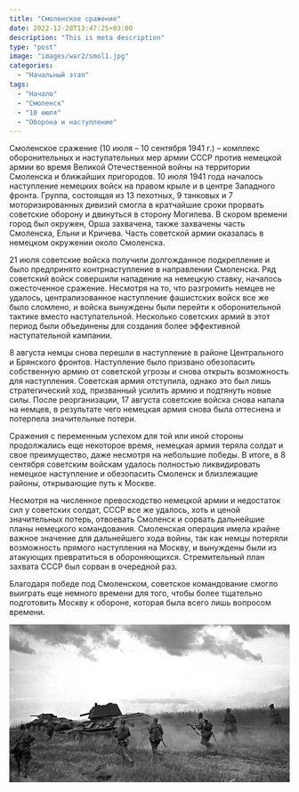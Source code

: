 ```yaml
---
title: "Смоленское сражение"
date: 2022-12-28T13:47:25+03:00
description: "This is meta description"
type: "post"
image: "images/war2/smol1.jpg"
categories:
  - "Начальный этап"
tags:
  - "Начало"
  - "Смоленск"
  - "10 июля"
  - "Оборона и наступление"
---
```


Смоленское сражение (10 июля – 10 сентября 1941 г.) – комплекс оборонительных и наступательных мер армии СССР против немецкой армии во время Великой Отечественной войны на территории Смоленска и ближайших пригородов.
10 июля 1941 года началось наступление немецких войск на правом крыле и в центре Западного фронта. Группа, состоящая из 13 пехотных, 9 танковых и 7 моторизированных дивизий смогла в кратчайшие сроки прорвать советские оборону и двинуться в сторону Могилева. В скором времени город был окружен, Орша захвачена, также захвачены часть Смоленска, Ельни и Кричева. Часть советской армии оказалась в немецком окружении около Смоленска.

21 июля советские войска получили долгожданное подкрепление и было предпринято контрнаступление в направлении Смоленска. Ряд советский войск совершили нападение на немецкую ставку, началось ожесточенное сражение. Несмотря на то, что разгромить немцев не удалось, централизованное наступление фашистских войск все же было сломлено, и войска вынуждены были перейти к оборонительной тактике вместо наступательной. Несколько советских армий в этот период были объединены для создания более эффективной наступательной кампании.

8 августа немцы снова перешли в наступление в районе Центрального и Брянского фронтов. Наступление было призвано обезопасить собственную армию от советской угрозы и снова открыть возможность для наступления. Советская армия отступила, однако это был лишь стратегический ход, призванный усилить армию и подтянуть новые силы. После реорганизации, 17 августа советские войска снова напала на немцев, в результате чего немецкая армия снова была оттеснена и потерпела значительные потери.

Сражения с переменным успехом для той или иной стороны продолжались еще некоторое время, немецкая армия теряла солдат и свое преимущество, даже несмотря на небольшие победы. В итоге, в 8 сентября советским войскам удалось полностью ликвидировать немецкое наступление и обезопасить Смоленск и близлежащие районы, открывающие путь к Москве.

Несмотря на численное превосходство немецкой армии и недостаток сил у советских солдат, СССР все же удалось, хоть и ценой значительных потерь, отвоевать Смоленск и сорвать дальнейшие планы немецкого командования. Смоленская операция имела крайне важное значение для дальнейшего хода войны, так как немцы потеряли возможность прямого наступления на Москву, и вынуждены были из атакующих превратиться в обороняющихся. Стремительный план захвата СССР был сорван в очередной раз.

Благодаря победе под Смоленском, советское командование смогло выиграть еще немного времени для того, чтобы более тщательно подготовить Москву к обороне, которая была всего лишь вопросом времени.



![](../../../images/war2/smol2.jpg)